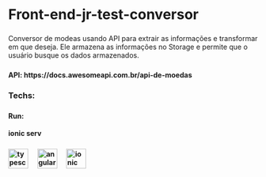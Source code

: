 <h1 align="left">Front-end-jr-test-conversor</h1>

###

<p align="left">Conversor de modeas usando API para extrair as informações e transformar em que deseja. Ele armazena as informações no Storage e permite que o usuário busque os dados armazenados.</p>

###

<p align="left"><strong>API<strong>: https://docs.awesomeapi.com.br/api-de-moedas</p>

###

<h3 align="left">Techs:</h3>

###

<h4>Run:</h4> <p>ionic serv</p>
   
###

<div align="left">
  <img src="https://cdn.jsdelivr.net/gh/devicons/devicon/icons/typescript/typescript-original.svg" height="40" alt="typescript logo"  />
  <img width="12" />
  <img src="https://cdn.jsdelivr.net/gh/devicons/devicon/icons/angularjs/angularjs-original.svg" height="40" alt="angularjs logo"  />
  <img width="12" />
  <img src="https://cdn.jsdelivr.net/gh/devicons/devicon/icons/ionic/ionic-original.svg" height="40" alt="ionic logo"  />
</div>

###
